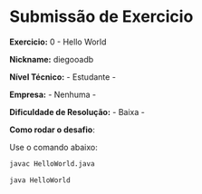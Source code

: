 # Submissão de Exercicio

**Exercicio:** 0 - Hello World

**Nickname:** diegooadb

**Nível Técnico:** - Estudante -

**Empresa:** - Nenhuma -

**Dificuldade de Resolução:** - Baixa -

**Como rodar o desafio**:

Use o comando abaixo:
```bash
javac HelloWorld.java
```

```bash
java HelloWorld
```